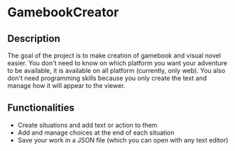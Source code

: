 # GamebookCreator

## Description

The goal of the project is to make creation of gamebook and visual novel easier. You don't need to know on which platform you want your adventure to be available, it is available on all platform (currently, only web). You also don't need programming skills because you only create the text and manage how it will appear to the viewer.

## Functionalities

- Create situations and add text or action to them
- Add and manage choices at the end of each situation
- Save your work in a JSON file (which you can open with any text editor)
